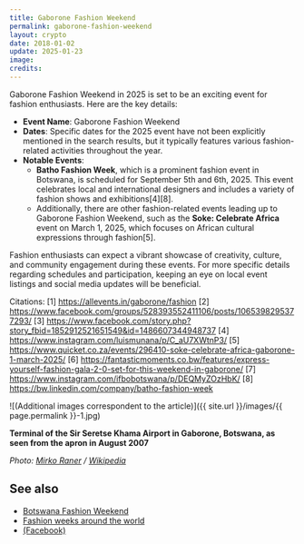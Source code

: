 ```yaml
---
title: Gaborone Fashion Weekend
permalink: gaborone-fashion-weekend
layout: crypto
date: 2018-01-02
update: 2025-01-23
image:
credits:
---
```


Gaborone Fashion Weekend in 2025 is set to be an exciting event for fashion enthusiasts. Here are the key details:

- **Event Name**: Gaborone Fashion Weekend
- **Dates**: Specific dates for the 2025 event have not been explicitly mentioned in the search results, but it typically features various fashion-related activities throughout the year.
- **Notable Events**:
  - **Batho Fashion Week**, which is a prominent fashion event in Botswana, is scheduled for September 5th and 6th, 2025. This event celebrates local and international designers and includes a variety of fashion shows and exhibitions[4][8].
  - Additionally, there are other fashion-related events leading up to Gaborone Fashion Weekend, such as the **Soke: Celebrate Africa** event on March 1, 2025, which focuses on African cultural expressions through fashion[5].

Fashion enthusiasts can expect a vibrant showcase of creativity, culture, and community engagement during these events. For more specific details regarding schedules and participation, keeping an eye on local event listings and social media updates will be beneficial.

Citations:
[1] https://allevents.in/gaborone/fashion
[2] https://www.facebook.com/groups/528393552411106/posts/1065398295377293/
[3] https://www.facebook.com/story.php?story_fbid=1852912521651549&id=1486607344948737
[4] https://www.instagram.com/luismunana/p/C_aU7XWtnP3/
[5] https://www.quicket.co.za/events/296410-soke-celebrate-africa-gaborone-1-march-2025/
[6] https://fantasticmoments.co.bw/features/express-yourself-fashion-gala-2-0-set-for-this-weekend-in-gaborone/
[7] https://www.instagram.com/ifbobotswana/p/DEQMyZOzHbK/
[8] https://bw.linkedin.com/company/batho-fashion-week

![(Additional images correspondent to the article)]({{ site.url }}/images/{{ page.permalink }}-1.jpg)

**Terminal of the Sir Seretse Khama Airport in Gaborone, Botswana, as seen from the apron in August 2007**

*Photo: [Mirko Raner](https://ru.wikipedia.org) / [Wikipedia](https://ru.wikipedia.org)*

## See also

+ [Botswana Fashion Weekend](botswana-fashion-weekend)
+ [Fashion weeks around the world](fashion-weeks-around-the-world)
+ [(Facebook)](https://www.facebook.com/pages/Gaborone-Fashion-Weekend/173340956134447)

